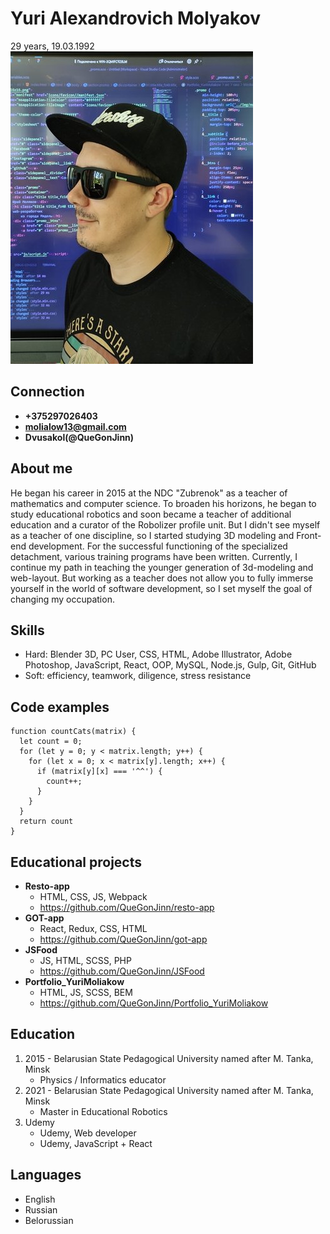 # Yuri Alexandrovich Molyakov
29 years, 19.03.1992
![markdown-foto](img/markdown.png)

## Connection
* **+375297026403**
* **molialow13@gmail.com**
* **Dvusakol(@QueGonJinn)**

## About me
He began his career in 2015 at the NDC "Zubrenok" as a teacher of mathematics and computer science. To broaden his horizons, he began to study educational robotics and soon became a teacher of additional education and a curator of the Robolizer profile unit. But I didn't see myself as a teacher of one discipline, so I started studying 3D modeling and Front-end development. For the successful functioning of the specialized detachment, various training programs have been written. Currently, I continue my path in teaching the younger generation of 3d-modeling and web-layout.
But working as a teacher does not allow you to fully immerse yourself in the world of software development, so I set myself the goal of changing my occupation.

## Skills
* Hard: Blender 3D, PC User, CSS, HTML, Adobe Illustrator, Adobe Photoshop, JavaScript, React, OOP, MySQL, Node.js, Gulp, Git, GitHub
* Soft: efficiency, teamwork, diligence, stress resistance

## Code examples
```
function countCats(matrix) {
  let count = 0;
  for (let y = 0; y < matrix.length; y++) {
    for (let x = 0; x < matrix[y].length; x++) {
      if (matrix[y][x] === '^^') {
        count++;
      }
    }    
  }
  return count
}
```
## Educational projects
* **Resto-app**
    * HTML, CSS, JS, Webpack
    * https://github.com/QueGonJinn/resto-app
* **GOT-app**
    * React, Redux, CSS, HTML
    * https://github.com/QueGonJinn/got-app
* **JSFood**
    * JS, HTML, SCSS, PHP
    * https://github.com/QueGonJinn/JSFood
* **Portfolio_YuriMoliakow**
    * HTML, JS, SCSS, BEM
    * https://github.com/QueGonJinn/Portfolio_YuriMoliakow

## Education
1. 2015 - Belarusian State Pedagogical University named after M. Tanka, Minsk
    * Physics / Informatics educator
2. 2021 - Belarusian State Pedagogical University named after M. Tanka, Minsk
    * Master in Educational Robotics
3. Udemy
    * Udemy, Web developer
    * Udemy, JavaScript + React
    
## Languages
 * English
 * Russian
 * Belorussian




